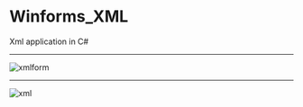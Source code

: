 # Winforms_XML
Xml application in C#
***
![xmlform](https://user-images.githubusercontent.com/46112568/163954683-fc827c6f-6dd9-4a53-b506-cf4386dc1552.PNG)
***
![xml](https://user-images.githubusercontent.com/46112568/163954733-1309b6d1-ecdc-451a-9ab2-01bea56f5ab4.PNG)
